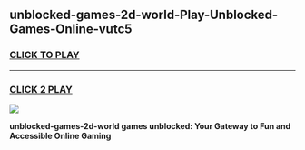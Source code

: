 
## unblocked-games-2d-world-Play-Unblocked-Games-Online-vutc5
<h3>
<a href="https://premium76.site?title=unblocked-games-2d-world&ref=24A">CLICK TO PLAY</a></h3>
<hr>

<h3>
<a href="https://premium76.site?title=unblocked-games-2d-world&ref=24A">CLICK 2 PLAY</a>
  
</h3>

<a href="https://premium76.site?title=unblocked-games-2d-world&ref=24A"><img src="https://clearcache.store/games.png"></a>


**unblocked-games-2d-world games unblocked: Your Gateway to Fun and Accessible Online Gaming**
